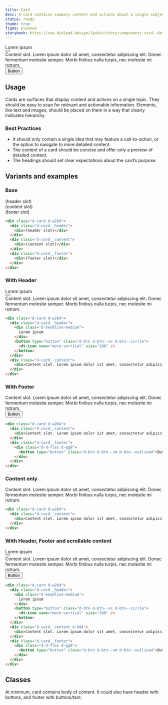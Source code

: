 ```yaml
---
title: Card
desc: A card contains summary content and actions about a single subject. It can be used by itself or within a list, and is generally interactive.
status: ready
thumb: true
figma: planned
storybook: https://vue.dialpad.design/?path=/story/components-card--default
---
```


<code-well-header>
  <div class="d-card d-w264">
    <div class="d-card__header">
      <div class="d-headline-medium">
        Lorem ipsum
      </div>
      <button type="button" class="d-btn d-btn--xs d-btn--circle">
        <dt-icon name="more-vertical" size="200" />
      </button>
    </div>
    <div class="d-card__content">
      <div>Content slot. Lorem ipsum dolor sit amet, consectetur adipiscing elit. Donec fermentum molestie semper. Morbi finibus nulla turpis, nec molestie mi rutrum.</div>
    </div>
    <div class="d-card__footer">
      <div class="d-d-flex d-gg8">
        <button type="button" class="d-btn d-btn--sm d-btn--outlined">Button</button>
      </div>
    </div>
  </div>
</code-well-header>

## Usage

Cards are surfaces that display content and actions on a single topic.
They should be easy to scan for relevant and actionable information. Elements, like text and images, should be placed on them in a way that clearly indicates hierarchy.

<dialtone-usage>
<template #do>

- To display content and actions on a single topic.
</template>
<template #dont>

- Add too many call-to-action elements to the same card. A card should only contain a single primary action.
- Inform users about important changes.
</template>
</dialtone-usage>

### Best Practices

- It should only contain a single idea that may feature a call-to-action, or the option to navigate to more detailed content.
- The content of a card should be concise and offer only a preview of detailed content.
- The headings should set clear expectations about the card’s purpose.

## Variants and examples

### Base

<code-well-header>
  <div class="d-card d-w264">
    <div class="d-card__header">
      <div>(header slot)</div>
    </div>
    <div class="d-card__content">
      <div>(content slot)</div>
    </div>
    <div class="d-card__footer">
      <div>(footer slot)</div>
    </div>
  </div>
</code-well-header>

```html
<div class="d-card d-w264">
  <div class="d-card__header">
    <div>(header slot)</div>
  </div>
  <div class="d-card__content">
    <div>(content slot)</div>
  </div>
  <div class="d-card__footer">
    <div>(footer slot)</div>
  </div>
</div>
```

### With Header

<code-well-header>
  <div class="d-card d-w264">
    <div class="d-card__header">
      <div class="d-headline-medium">
        Lorem ipsum
      </div>
      <button type="button" class="d-btn d-btn--xs d-btn--circle">
        <dt-icon name="more-vertical" size="200" />
      </button>
    </div>
    <div class="d-card__content">
      <div>Content slot. Lorem ipsum dolor sit amet, consectetur adipiscing elit. Donec fermentum molestie semper. Morbi finibus nulla turpis, nec molestie mi rutrum.</div>
    </div>
  </div>
</code-well-header>

```html
<div class="d-card d-w264">
  <div class="d-card__header">
    <div class="d-headline-medium">
      Lorem ipsum
    </div>
    <button type="button" class="d-btn d-btn--xs d-btn--circle">
      <dt-icon name="more-vertical" size="200" />
    </button>
  </div>
  <div class="d-card__content">
    <div>Content slot. Lorem ipsum dolor sit amet, consectetur adipiscing elit. Donec fermentum molestie semper. Morbi finibus nulla turpis, nec molestie mi rutrum.</div>
  </div>
</div>
```

### With Footer

<code-well-header>
  <div class="d-card d-w264">
    <div class="d-card__content">
      <div>Content slot. Lorem ipsum dolor sit amet, consectetur adipiscing elit. Donec fermentum molestie semper. Morbi finibus nulla turpis, nec molestie mi rutrum.</div>
    </div>
    <div class="d-card__footer">
      <div class="d-d-flex d-gg8">
        <button type="button" class="d-btn d-btn--sm d-btn--outlined">Button</button>
      </div>
    </div>
  </div>
</code-well-header>

```html
<div class="d-card d-w264">
  <div class="d-card__content">
    <div>Content slot. Lorem ipsum dolor sit amet, consectetur adipiscing elit. Donec fermentum molestie semper. Morbi finibus nulla turpis, nec molestie mi rutrum.</div>
  </div>
  <div class="d-card__footer">
    <div class="d-d-flex d-gg8">
      <button type="button" class="d-btn d-btn--sm d-btn--outlined">Button</button>
    </div>
  </div>
</div>
```

### Content only

<code-well-header>
  <div class="d-card d-w264">
    <div class="d-card__content">
      <div>Content slot. Lorem ipsum dolor sit amet, consectetur adipiscing elit. Donec fermentum molestie semper. Morbi finibus nulla turpis, nec molestie mi rutrum.</div>
    </div>
  </div>
</code-well-header>

```html
<div class="d-card d-w264">
  <div class="d-card__content">
    <div>Content slot. Lorem ipsum dolor sit amet, consectetur adipiscing elit. Donec fermentum molestie semper. Morbi finibus nulla turpis, nec molestie mi rutrum.</div>
  </div>
</div>
```

### With Header, Footer and scrollable content

<code-well-header>
  <div class="d-card d-w264">
    <div class="d-card__header">
      <div class="d-headline-medium">
        Lorem ipsum
      </div>
      <button type="button" class="d-btn d-btn--xs d-btn--circle">
        <dt-icon name="more-vertical" size="200" />
      </button>
    </div>
    <div class="d-card__content d-h72">
      <div>Content slot. Lorem ipsum dolor sit amet, consectetur adipiscing elit. Donec fermentum molestie semper. Morbi finibus nulla turpis, nec molestie mi rutrum.</div>
    </div>
    <div class="d-card__footer">
      <div class="d-d-flex d-gg8">
        <button type="button" class="d-btn d-btn--sm d-btn--outlined">Button</button>
      </div>
    </div>
  </div>
</code-well-header>

```html
<div class="d-card d-w264">
  <div class="d-card__header">
    <div class="d-headline-medium">
      Lorem ipsum
    </div>
    <button type="button" class="d-btn d-btn--xs d-btn--circle">
      <dt-icon name="more-vertical" size="200" />
    </button>
  </div>
  <div class="d-card__content d-h84">
    <div>Content slot. Lorem ipsum dolor sit amet, consectetur adipiscing elit. Donec fermentum molestie semper. Morbi finibus nulla turpis, nec molestie mi rutrum.</div>
  </div>
  <div class="d-card__footer">
    <div class="d-d-flex d-gg8">
      <button type="button" class="d-btn d-btn--sm d-btn--outlined">Button</button>
    </div>
  </div>
</div>
```

## Classes

At minimum, card contains body of content. It could also have header with buttons, and footer with buttons/text.

<component-class-table component-name="card"></component-class-table>

<script setup>
  import IconMenuVertical from '@svgIcons/IconMenuVertical.vue';
  import DialtoneUsage from '@baseComponents/DialtoneUsage.vue';
</script>
